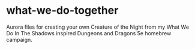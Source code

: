 # what-we-do-together
Aurora files for creating your own Creature of the Night from my What We Do In The Shadows inspired Dungeons and Dragons 5e homebrew campaign.
